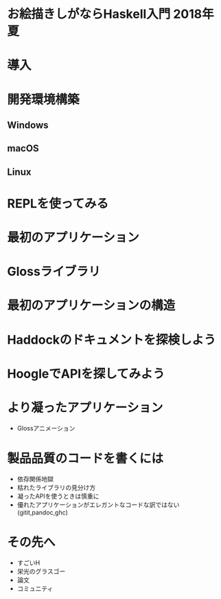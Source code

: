 # お絵描きしがならHaskell入門 2018年夏

# 導入

# 開発環境構築
## Windows
## macOS
## Linux

# REPLを使ってみる

# 最初のアプリケーション

# Glossライブラリ

# 最初のアプリケーションの構造

# Haddockのドキュメントを探検しよう

# HoogleでAPIを探してみよう

# より凝ったアプリケーション

* Glossアニメーション

# 製品品質のコードを書くには

* 依存関係地獄
* 枯れたライブラリの見分け方
* 凝ったAPIを使うときは慎重に
* 優れたアプリケーションがエレガントなコードな訳ではない(gitit,pandoc,ghc)

# その先へ

* すごいH
* 栄光のグラスゴー
* 論文
* コミュニティ
